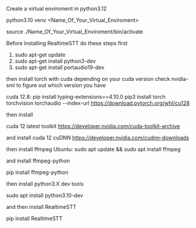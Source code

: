 Create a virtual enviroment in python3.12

python3.10 venv <Name_Of_Your_Virtual_Enviroment>

source ./Name_Of_Your_Virtual_Enviroment/bin/activate


Before Installing RealtimeSTT do these steps first

1. sudo apt-get update
2. sudo apt-get install python3-dev
3. sudo apt-get install portaudio19-dev

then install torch with cuda depending on your cuda version
check nvidia-smi to figure out which version you have

cuda 12.8:
pip install typing-extensions==4.10.0
pip3 install torch torchvision torchaudio --index-url https://download.pytorch.org/whl/cu128

then install 

cuda 12 latest toolkit
https://developer.nvidia.com/cuda-toolkit-archive

and install cuda 12 cuDNN
https://developer.nvidia.com/cudnn-downloads

then install ffmpeg
Ubuntu:
sudo apt update && sudo apt install ffmpeg

and install ffmpeg-python

pip install ffmpeg-python

then install python3.X dev tools

sudo apt install python3.10-dev

and then install RealtimeSTT

pip install RealtimeSTT

